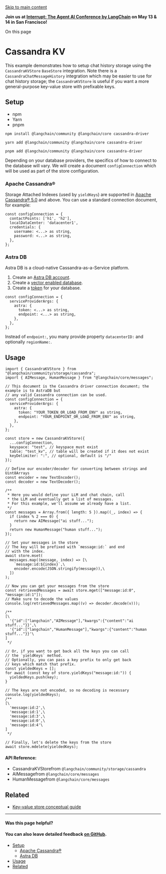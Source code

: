 [Skip to main content](https://js.langchain.com/docs/integrations/stores/cassandra_storage/#__docusaurus_skipToContent_fallback)

**Join us at [Interrupt: The Agent AI Conference by LangChain](https://interrupt.langchain.com/) on May 13 & 14 in San Francisco!**

On this page

# Cassandra KV

This example demonstrates how to setup chat history storage using the `CassandraKVStore` `BaseStore` integration. Note there is a `CassandraChatMessageHistory`
integration which may be easier to use for chat history storage; the `CassandraKVStore` is useful if you want a more general-purpose key-value store with
prefixable keys.

## Setup [​](https://js.langchain.com/docs/integrations/stores/cassandra_storage/\#setup "Direct link to Setup")

- npm
- Yarn
- pnpm

```codeBlockLines_AdAo
npm install @langchain/community @langchain/core cassandra-driver

```

```codeBlockLines_AdAo
yarn add @langchain/community @langchain/core cassandra-driver

```

```codeBlockLines_AdAo
pnpm add @langchain/community @langchain/core cassandra-driver

```

Depending on your database providers, the specifics of how to connect to the database will vary. We will create a document `configConnection` which will be used as part of the store configuration.

### Apache Cassandra® [​](https://js.langchain.com/docs/integrations/stores/cassandra_storage/\#apache-cassandra "Direct link to Apache Cassandra®")

Storage Attached Indexes (used by `yieldKeys`) are supported in [Apache Cassandra® 5.0](https://cassandra.apache.org/_/blog/Apache-Cassandra-5.0-Features-Storage-Attached-Indexes.html) and above. You can use a standard connection document, for example:

```codeBlockLines_AdAo
const configConnection = {
  contactPoints: ['h1', 'h2'],
  localDataCenter: 'datacenter1',
  credentials: {
    username: <...> as string,
    password: <...> as string,
  },
};

```

### Astra DB [​](https://js.langchain.com/docs/integrations/stores/cassandra_storage/\#astra-db "Direct link to Astra DB")

Astra DB is a cloud-native Cassandra-as-a-Service platform.

1. Create an [Astra DB account](https://astra.datastax.com/register).
2. Create a [vector enabled database](https://astra.datastax.com/createDatabase).
3. Create a [token](https://docs.datastax.com/en/astra/docs/manage-application-tokens.html) for your database.

```codeBlockLines_AdAo
const configConnection = {
  serviceProviderArgs: {
    astra: {
      token: <...> as string,
      endpoint: <...> as string,
    },
  },
};

```

Instead of `endpoint:`, you many provide property `datacenterID:` and optionally `regionName:`.

## Usage [​](https://js.langchain.com/docs/integrations/stores/cassandra_storage/\#usage "Direct link to Usage")

```codeBlockLines_AdAo
import { CassandraKVStore } from "@langchain/community/storage/cassandra";
import { AIMessage, HumanMessage } from "@langchain/core/messages";

// This document is the Cassandra driver connection document; the example is to AstraDB but
// any valid Cassandra connection can be used.
const configConnection = {
  serviceProviderArgs: {
    astra: {
      token: "YOUR_TOKEN_OR_LOAD_FROM_ENV" as string,
      endpoint: "YOUR_ENDPOINT_OR_LOAD_FROM_ENV" as string,
    },
  },
};

const store = new CassandraKVStore({
  ...configConnection,
  keyspace: "test", // keyspace must exist
  table: "test_kv", // table will be created if it does not exist
  keyDelimiter: ":", // optional, default is "/"
});

// Define our encoder/decoder for converting between strings and Uint8Arrays
const encoder = new TextEncoder();
const decoder = new TextDecoder();

/**
 * Here you would define your LLM and chat chain, call
 * the LLM and eventually get a list of messages.
 * For this example, we'll assume we already have a list.
 */
const messages = Array.from({ length: 5 }).map((_, index) => {
  if (index % 2 === 0) {
    return new AIMessage("ai stuff...");
  }
  return new HumanMessage("human stuff...");
});

// Set your messages in the store
// The key will be prefixed with `message:id:` and end
// with the index.
await store.mset(
  messages.map((message, index) => [\
    `message:id:${index}`,\
    encoder.encode(JSON.stringify(message)),\
  ])
);

// Now you can get your messages from the store
const retrievedMessages = await store.mget(["message:id:0", "message:id:1"]);
// Make sure to decode the values
console.log(retrievedMessages.map((v) => decoder.decode(v)));

/**
[\
  '{"id":["langchain","AIMessage"],"kwargs":{"content":"ai stuff..."}}',\
  '{"id":["langchain","HumanMessage"],"kwargs":{"content":"human stuff..."}}'\
]
 */

// Or, if you want to get back all the keys you can call
// the `yieldKeys` method.
// Optionally, you can pass a key prefix to only get back
// keys which match that prefix.
const yieldedKeys = [];
for await (const key of store.yieldKeys("message:id:")) {
  yieldedKeys.push(key);
}

// The keys are not encoded, so no decoding is necessary
console.log(yieldedKeys);
/**
[\
  'message:id:2',\
  'message:id:1',\
  'message:id:3',\
  'message:id:0',\
  'message:id:4'\
]
 */

// Finally, let's delete the keys from the store
await store.mdelete(yieldedKeys);

```

#### API Reference:

- CassandraKVStorefrom `@langchain/community/storage/cassandra`
- AIMessagefrom `@langchain/core/messages`
- HumanMessagefrom `@langchain/core/messages`

## Related [​](https://js.langchain.com/docs/integrations/stores/cassandra_storage/\#related "Direct link to Related")

- [Key-value store conceptual guide](https://js.langchain.com/docs/concepts/key_value_stores)

* * *

#### Was this page helpful?

#### You can also leave detailed feedback [on GitHub](https://github.com/langchain-ai/langchainjs/issues/new?assignees=&labels=03+-+Documentation&projects=&template=documentation.yml&title=DOC%3A+%3CIssue+related+to+/docs/integrations/stores/cassandra_storage/%3E).

- [Setup](https://js.langchain.com/docs/integrations/stores/cassandra_storage/#setup)
  - [Apache Cassandra®](https://js.langchain.com/docs/integrations/stores/cassandra_storage/#apache-cassandra)
  - [Astra DB](https://js.langchain.com/docs/integrations/stores/cassandra_storage/#astra-db)
- [Usage](https://js.langchain.com/docs/integrations/stores/cassandra_storage/#usage)
- [Related](https://js.langchain.com/docs/integrations/stores/cassandra_storage/#related)